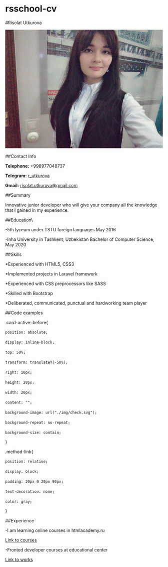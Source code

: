 # rsschool-cv

#Risolat Utkurova

![avatar](/risolat.jpg)

##Contact Info

**Telephone:**  +998977048737 

**Telegram:**  [r_utkurova](t.me/r_utkurova)

**Gmail:**  risolat.utkurova@gmail.com

##Summary

Innovative junior developer who will give your company all the knowledge that I gained in my experience.


##Education\

  -5th lyceum under TSTU foreign languages May 2016
  
  -Inha University in Tashkent, Uzbekistan Bachelor of Computer Science, May 2020
  

##Skills

  *Experienced with HTML5, CSS3

  *Implemented projects in Laravel framework

  *Experienced with CSS preprocessors like SASS

  *Skilled with Bootstrap

  *Deliberated, communicated, punctual and hardworking team player



##Code examples

.card-active::before{

	position: absolute;
	
	display: inline-block;
	
	top: 50%;
	
	transform: translateY(-50%);
	
	right: 10px;
	
	height: 20px;
	
	width: 20px;
	
	content: "";
	
	background-image: url("./img/check.svg");
	
	background-repeat: no-repeat;
	
	background-size: contain;
	
}

.method-link{

	position: relative;
	
	display: block;
	
	padding: 20px 0 20px 90px;
	
	text-decoration: none;
	
	color: gray;
	
}

##Experience

-I am learning online courses in htmlacademy.ru

[Link to courses](https://htmlacademy.ru/profile/id1176211)

-Fronted developer courses at educational center

[Link to works](https://htmlacademy.ru/profile/id1176211)

